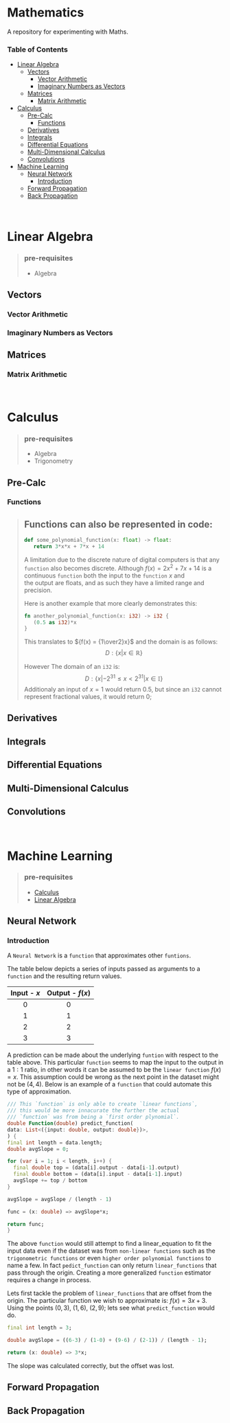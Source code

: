 # Mathematics
A repository for experimenting with Maths.

### Table of Contents
- [Linear Algebra](#linear-algebra)
  - [Vectors](#vectors)
    - [Vector Arithmetic](#vector-arithmetic)
    - [Imaginary Numbers as Vectors](#imaginary-numbers-as-vectors)
  - [Matrices](#matrices)
    - [Matrix Arithmetic](#matrix-arithmetic)
- [Calculus](#calculus)
  - [Pre-Calc](#pre-calc)
    - [Functions](#functions)
  - [Derivatives](#derivatives)
  - [Integrals](#integrals)
  - [Differential Equations](#differential-equations)
  - [Multi-Dimensional Calculus](#multi-dimensional-calculus)
  - [Convolutions](#convolutions)
- [Machine Learning](#machine-learning)
  - [Neural Network](#neural-network)
    - [Introduction](#introduction)
  - [Forward Propagation](#forward-propagation)
  - [Back Propagation](#back-propagation)


&nbsp;
# Linear Algebra
> ### pre-requisites
> - Algebra
 ## Vectors
  ### Vector Arithmetic
  ### Imaginary Numbers as Vectors

 ## Matrices
  ### Matrix Arithmetic


&nbsp;
# Calculus
> ### pre-requisites
> - Algebra
> - Trigonometry

 ## Pre-Calc
  ### Functions
  > ## Functions can also be represented in code:
  > ```py
  > def some_polynomial_function(x: float) -> float:
  >    return 3*x*x + 7*x + 14
  > ```
  > 
  > A limitation due to the discrete nature of digital computers is that any 
  > `function` also becomes discrete. Although ${f(x) = 2x^2 + 7x + 14}$ is 
  > a continuous `function` both the input to the `function` $x$ and  
  > the output are floats, and as such they have a limited range 
  > and precision.
  > 
  > Here is another example that more clearly demonstrates this:
  > ```rs
  > fn another_polynomial_function(x: i32) -> i32 {
  >    (0.5 as i32)*x
  > }
  > ```
  > This translates to ${f(x) = {1\over2}x}$ and the domain is as follows:
  > $${D: \{x| x \in \mathbb{R}\}}$$
  > 
  > However The domain of an `i32` is: 
  > $${D: \{x| -2^{31} \le x <2^{31} | x \in \mathbb{I}\}}$$
  > Additionaly an input of ${x = 1}$ would return $0.5$, but since an `i32` 
  > cannot represent fractional values, it would return $0$;

 ## Derivatives

 ## Integrals

 ## Differential Equations

 ## Multi-Dimensional Calculus

 ## Convolutions


&nbsp;
# Machine Learning
> ### pre-requisites
> - [Calculus](#calculus) 
> - [Linear Algebra](#linear-algebra)

 ## Neural Network
  ### Introduction
  A `Neural Network` is a `function` that approximates other `funtions`.

  The table below depicts a series of inputs passed as arguments to a `function` and the resulting return values.

  | Input - $x$ | Output - $f(x)$ |
  | :---------: | :-------------: |
  |      0      |        0        |
  |      1      |        1        |
  |      2      |        2        |
  |      3      |        3        |

  A prediction can be made about the underlying `funtion` with respect to the table above. This particular `function` seems to map the input to the output in a $1:1$ ratio, in other words it can be assumed to be the `linear function` $f(x) = x$. This assumption could be wrong as the next point in the dataset might not be $(4, 4)$. Below is an example of a `function` that could automate this type of approximation.
  
  ```dart
  /// This `function` is only able to create `linear functions`, 
  /// this would be more innacurate the further the actual 
  /// `function` was from being a `first order plynomial`.
  double Function(double) predict_function(
  data: List<({input: double, output: double})>, 
  ) {
  final int length = data.length;
  double avgSlope = 0;

  for (var i = 1; i < length, i++) {
    final double top = (data[i].output - data[i-1].output)
    final double bottom = (data[i].input - data[i-1].input)
    avgSlope += top / bottom
  }

  avgSlope = avgSlope / (length - 1)

  func = (x: double) => avgSlope*x;

  return func;
  }
  ```  

  The above `function` would still attempt to find a linear_equation to fit the input data even if the dataset was from `non-linear functions` such as the `trigonometric functions` or even `higher order polynomial functions` to name a few. In fact `pedict_function` can only return `linear_functions` that pass through the origin. Creating a more generalized `function` estimator requires a change in process.

  Lets first tackle the problem of `linear_functions` that are offset from the origin. The particular function we wish to approximate is: $f(x) = 3x + 3$.
  Using the points $(0, 3)$, $(1, 6)$, $(2, 9)$; lets see what `predict_function` would do.

  ```dart
  final int length = 3;

  double avgSlope = ((6-3) / (1-0) + (9-6) / (2-1)) / (length - 1);

  return (x: double) => 3*x;
  ```

  The slope was calculated correctly, but the offset was lost. 

 ## Forward Propagation

 ## Back Propagation